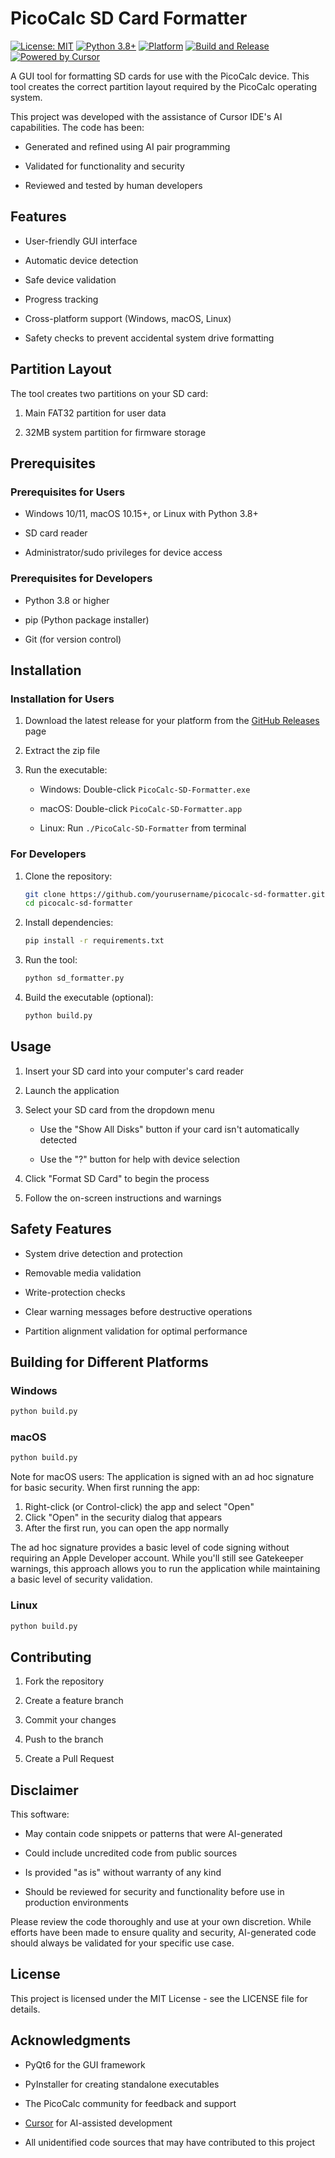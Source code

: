 # PicoCalc SD Card Formatter

[![License: MIT](https://img.shields.io/badge/License-MIT-yellow.svg)](https://opensource.org/licenses/MIT)
[![Python 3.8+](https://img.shields.io/badge/python-3.8+-blue.svg)](https://www.python.org/downloads/)
[![Platform](https://img.shields.io/badge/platform-Windows%20%7C%20macOS%20%7C%20Linux-lightgrey.svg)](https://github.com/yourusername/picocalc-sd-formatter/releases)
[![Build and Release](https://github.com/EngineerDogIta/picocalc-sd-formatter/actions/workflows/build-and-release.yml/badge.svg)](https://github.com/EngineerDogIta/picocalc-sd-formatter/actions/workflows/build-and-release.yml)
[![Powered by Cursor](https://img.shields.io/badge/Powered%20by-Cursor-blue?style=flat&logo=cursor&logoColor=white)](https://cursor.sh)

A GUI tool for formatting SD cards for use with the PicoCalc device. This tool creates the correct partition layout required by the PicoCalc operating system.

This project was developed with the assistance of Cursor IDE's AI capabilities. The code has been:

- Generated and refined using AI pair programming

- Validated for functionality and security

- Reviewed and tested by human developers

## Features

- User-friendly GUI interface

- Automatic device detection

- Safe device validation

- Progress tracking

- Cross-platform support (Windows, macOS, Linux)

- Safety checks to prevent accidental system drive formatting

## Partition Layout

The tool creates two partitions on your SD card:

1. Main FAT32 partition for user data

2. 32MB system partition for firmware storage

## Prerequisites

### Prerequisites for Users

- Windows 10/11, macOS 10.15+, or Linux with Python 3.8+

- SD card reader

- Administrator/sudo privileges for device access

### Prerequisites for Developers

- Python 3.8 or higher

- pip (Python package installer)

- Git (for version control)

## Installation

### Installation for Users

1. Download the latest release for your platform from the [GitHub Releases](https://github.com/yourusername/picocalc-sd-formatter/releases) page

2. Extract the zip file

3. Run the executable:

   - Windows: Double-click `PicoCalc-SD-Formatter.exe`

   - macOS: Double-click `PicoCalc-SD-Formatter.app`

   - Linux: Run `./PicoCalc-SD-Formatter` from terminal

### For Developers

1. Clone the repository:

   ```bash
   git clone https://github.com/yourusername/picocalc-sd-formatter.git
   cd picocalc-sd-formatter
   ```

2. Install dependencies:

   ```bash
   pip install -r requirements.txt
   ```

3. Run the tool:

   ```bash
   python sd_formatter.py
   ```

4. Build the executable (optional):

   ```bash
   python build.py
   ```

## Usage

1. Insert your SD card into your computer's card reader

2. Launch the application

3. Select your SD card from the dropdown menu

   - Use the "Show All Disks" button if your card isn't automatically detected

   - Use the "?" button for help with device selection

4. Click "Format SD Card" to begin the process

5. Follow the on-screen instructions and warnings

## Safety Features

- System drive detection and protection

- Removable media validation

- Write-protection checks

- Clear warning messages before destructive operations

- Partition alignment validation for optimal performance

## Building for Different Platforms

### Windows

```bash
python build.py
```

### macOS

```bash
python build.py
```

Note for macOS users: The application is signed with an ad hoc signature for basic security. When first running the app:
1. Right-click (or Control-click) the app and select "Open"
2. Click "Open" in the security dialog that appears
3. After the first run, you can open the app normally

The ad hoc signature provides a basic level of code signing without requiring an Apple Developer account. While you'll still see Gatekeeper warnings, this approach allows you to run the application while maintaining a basic level of security validation.

### Linux

```bash
python build.py
```

## Contributing

1. Fork the repository

2. Create a feature branch

3. Commit your changes

4. Push to the branch

5. Create a Pull Request

## Disclaimer

This software:

- May contain code snippets or patterns that were AI-generated

- Could include uncredited code from public sources

- Is provided "as is" without warranty of any kind

- Should be reviewed for security and functionality before use in production environments

Please review the code thoroughly and use at your own discretion. While efforts have been made to ensure quality and security, AI-generated code should always be validated for your specific use case.

## License

This project is licensed under the MIT License - see the LICENSE file for details.

## Acknowledgments

- PyQt6 for the GUI framework

- PyInstaller for creating standalone executables

- The PicoCalc community for feedback and support

- [Cursor](https://cursor.sh) for AI-assisted development

- All unidentified code sources that may have contributed to this project
